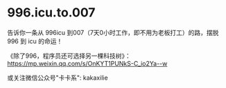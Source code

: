 # 996.icu.to.007
告诉你一条从 996icu 到007（7天0小时工作，即不用为老板打工）的路，摆脱 996 到 icu 的命运！

《除了996，程序员还可选择另一棵科技树》：https://mp.weixin.qq.com/s/OnKYT1PUNkS-C_io2Ya--w

或关注微信公众号"卡卡系": kakaxilie
